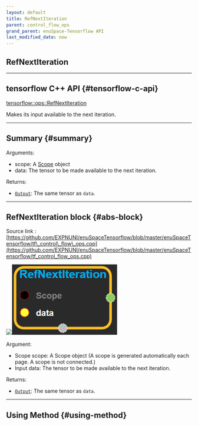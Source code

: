 ```yaml
--- 
layout: default 
title: RefNextIteration 
parent: control_flow_ops 
grand_parent: enuSpace-Tensorflow API 
last_modified_date: now 
--- 
```


## RefNextIteration

---

## tensorflow C++ API {#tensorflow-c-api}

[tensorflow::ops::RefNextIteration](https://www.tensorflow.org/api_docs/cc/class/tensorflow/ops/ref-next-iteration.html)

Makes its input available to the next iteration.

---

## Summary {#summary}

Arguments:

* scope: A [Scope](https://www.tensorflow.org/api_docs/cc/class/tensorflow/scope.html#classtensorflow_1_1_scope) object
* data: The tensor to be made available to the next iteration.

Returns:

* [`Output`](https://www.tensorflow.org/api_docs/cc/class/tensorflow/output.html#classtensorflow_1_1_output): The same tensor as `data`.

---

## RefNextIteration block {#abs-block}

Source link :[https://github.com/EXPNUNI/enuSpaceTensorflow/blob/master/enuSpaceTensorflow/tf\_control\_flow\_ops.cpp](https://github.com/EXPNUNI/enuSpaceTensorflow/blob/master/enuSpaceTensorflow/tf_control_flow_ops.cpp)

![](./assets/tf_control_flow_ops/refnextiteration1.png)![](/assets/control_flow_ops/refnextiteration1.png)

Argument:

* Scope scope: A Scope object \(A scope is generated automatically each page. A scope is not connected.\)
* Input data: The tensor to be made available to the next iteration.

Returns:

* [`Output`](#): The same tensor as `data`.

---

## Using Method {#using-method}




